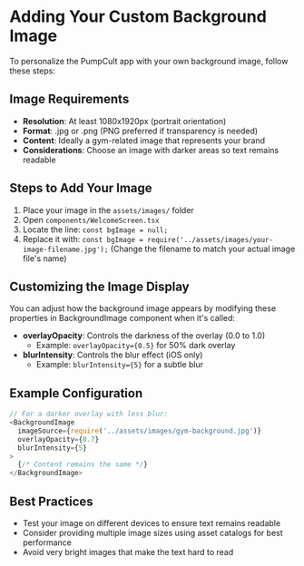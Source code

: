 # Adding Your Custom Background Image

To personalize the PumpCult app with your own background image, follow these steps:

## Image Requirements
- **Resolution**: At least 1080x1920px (portrait orientation)
- **Format**: .jpg or .png (PNG preferred if transparency is needed)
- **Content**: Ideally a gym-related image that represents your brand
- **Considerations**: Choose an image with darker areas so text remains readable

## Steps to Add Your Image

1. Place your image in the `assets/images/` folder
2. Open `components/WelcomeScreen.tsx`
3. Locate the line: `const bgImage = null;`
4. Replace it with: `const bgImage = require('../assets/images/your-image-filename.jpg');`
   (Change the filename to match your actual image file's name)

## Customizing the Image Display

You can adjust how the background image appears by modifying these properties in BackgroundImage component when it's called:

- **overlayOpacity**: Controls the darkness of the overlay (0.0 to 1.0)
  - Example: `overlayOpacity={0.5}` for 50% dark overlay
- **blurIntensity**: Controls the blur effect (iOS only)
  - Example: `blurIntensity={5}` for a subtle blur

## Example Configuration

```typescript
// For a darker overlay with less blur:
<BackgroundImage 
  imageSource={require('../assets/images/gym-background.jpg')} 
  overlayOpacity={0.7}
  blurIntensity={5}
>
  {/* Content remains the same */}
</BackgroundImage>
```

## Best Practices

- Test your image on different devices to ensure text remains readable
- Consider providing multiple image sizes using asset catalogs for best performance
- Avoid very bright images that make the text hard to read
